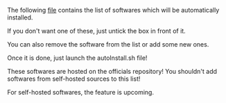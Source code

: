 The following [file](SoftwareList.md) contains the list of softwares which will be automatically installed.

If you don't want one of these, just untick the box in front of it. 

You can also remove the software from the list or add some new ones. 

Once it is done, just launch the autoInstall.sh file!

These softwares are hosted on the officials repository! You shouldn't add softwares from self-hosted sources to this list!

For self-hosted softwares, the feature is upcoming.

